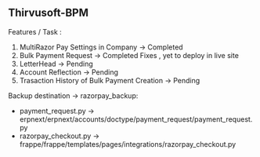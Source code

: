 ## Thirvusoft-BPM

Features / Task :  
1. MultiRazor Pay Settings in Company -> Completed
2. Bulk Payment Request -> Completed Fixes , yet to deploy in live site
3. LetterHead -> Pending
4. Account Reflection -> Pending
5. Trasaction History of Bulk Payment Creation -> Pending

Backup destination -> razorpay_backup:  
* payment_request.py -> erpnext/erpnext/accounts/doctype/payment_request/payment_request.py  
* razorpay_checkout.py -> frappe/frappe/templates/pages/integrations/razorpay_checkout.py
